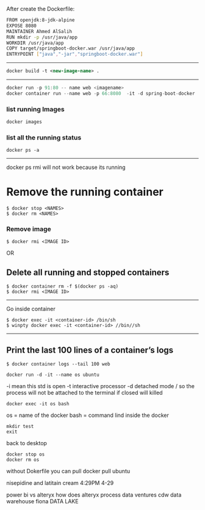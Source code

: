 After create the 
Dockerfile:
```sh
FROM openjdk:8-jdk-alpine
EXPOSE 8080
MAINTAINER Ahmed AlSalih
RUN mkdir -p /usr/java/app
WORKDIR /usr/java/app
COPY target/springboot-docker.war /usr/java/app
ENTRYPOINT ["java","-jar","springboot-docker.war"]
```
-------------------------------------------------
```xml
docker build -t <new-image-name> .
```
------------------------------------------------
```java
docker run -p 91:80 -- name web <imagename>
docker container run --name web -p 66:8080  -it -d spring-boot-docker
```
### list running Images
```cmd
docker images
```
### list all the running status
```
docker ps -a
```
-----------------------------------------------------------------------------------------
docker ps
rmi will not work because its running
# Remove the running container
```
$ docker stop <NAMES>
$ docker rm <NAMES>
```
### Remove image
```
$ docker rmi <IMAGE ID>
```
OR

## Delete all running and stopped containers
```
$ docker container rm -f $(docker ps -aq)
$ docker rmi <IMAGE ID>
```
----------------------------------------------------------------------------------------
Go inside container
```
$ docker exec -it <container-id> /bin/sh
$ winpty docker exec -it <container-id> //bin//sh
```
----------------------------------------------------------------------------------------
## Print the last 100 lines of a container’s logs 
```
$ docker container logs --tail 100 web
```
```
docker run -d -it --name os ubuntu
```
-i mean this std is open <Standered Input is Open>
-t interactive processor 
-d detached mode / so the process will not be attached to the terminal if closed will killed

```
docker exec -it os bash
```
os = name of the docker 
bash = command lind inside the docker
```
mkdir test
exit
```
back to desktop
```
docker stop os
docker rm os
```
 <!--- All the change in the docker container gone --->

without Dokerfile you can pull
docker pull ubuntu

nisepidine and latitain cream 4:29PM  4-29


power bi vs alteryx
how does alteryx process data
ventures
cdw data warehouse
fiona DATA LAKE
